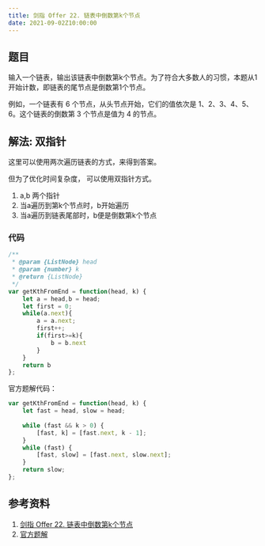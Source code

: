 ```yaml
---
title: 剑指 Offer 22. 链表中倒数第k个节点
date: 2021-09-02Z10:00:00
---
```

## 题目
输入一个链表，输出该链表中倒数第k个节点。为了符合大多数人的习惯，本题从1开始计数，即链表的尾节点是倒数第1个节点。

例如，一个链表有 6 个节点，从头节点开始，它们的值依次是 1、2、3、4、5、6。这个链表的倒数第 3 个节点是值为 4 的节点。

## 解法: 双指针
这里可以使用两次遍历链表的方式，来得到答案。

但为了优化时间复杂度， 可以使用双指针方式。
1. a,b 两个指针
2. 当a遍历到第k个节点时，b开始遍历
3. 当a遍历到链表尾部时，b便是倒数第k个节点

### 代码
```js
/**
 * @param {ListNode} head
 * @param {number} k
 * @return {ListNode}
 */
var getKthFromEnd = function(head, k) {
    let a = head,b = head;
    let first = 0;
    while(a.next){
        a = a.next;
        first++;
        if(first>=k){
            b = b.next
        }
    }
    return b
};
```
官方题解代码：
```js
var getKthFromEnd = function(head, k) {
    let fast = head, slow = head;
    
    while (fast && k > 0) {
        [fast, k] = [fast.next, k - 1];
    }
    while (fast) {
        [fast, slow] = [fast.next, slow.next];
    }
    return slow;
};
```
## 参考资料
1. [剑指 Offer 22. 链表中倒数第k个节点](https://leetcode-cn.com/problems/lian-biao-zhong-dao-shu-di-kge-jie-dian-lcof/)
2. [官方题解](https://leetcode-cn.com/problems/lian-biao-zhong-dao-shu-di-kge-jie-dian-lcof/solution/lian-biao-zhong-dao-shu-di-kge-jie-dian-1pz9l/)